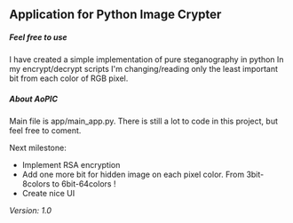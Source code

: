 ## Application for Python Image Crypter

##### Feel free to use

I have created a simple implementation of pure steganography in python
In my encrypt/decrypt scripts I'm changing/reading only the least important bit from each color of RGB pixel.


##### About AoPIC

Main file is app/main_app.py. 
There is still a lot to code in this project, but feel free to coment. 

Next milestone:
* Implement RSA encryption
* Add one more bit for hidden image on each pixel color. From 3bit-8colors to 6bit-64colors ! 
* Create nice UI 

_Version:_
_1.0_

